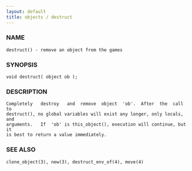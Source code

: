 ```yaml
---
layout: default
title: objects / destruct
---
```


### NAME

    destruct() - remove an object from the games


### SYNOPSIS

    void destruct( object ob );


### DESCRIPTION

    Completely   destroy   and  remove  object  'ob'.  After  the  call  to
    destruct(), no global variables will exist any longer, only locals, and
    arguments.   If  'ob' is this_object(), execution will continue, but it
    is best to return a value immediately.


### SEE ALSO

    clone_object(3), new(3), destruct_env_of(4), move(4)
